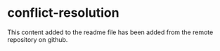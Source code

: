 # conflict-resolution
This content added to the readme file has been added from the remote repository on github.
